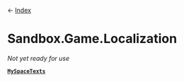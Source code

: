 ← [Index](Api-Index)
# Sandbox.Game.Localization
_Not yet ready for use_

**[`MySpaceTexts`](Sandbox.Game.Localization.MySpaceTexts)**  
